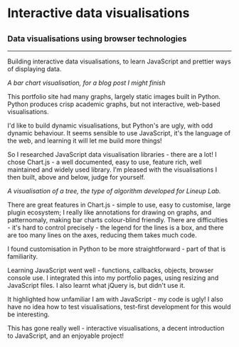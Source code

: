 <script src="https://cdnjs.cloudflare.com/ajax/libs/Chart.js/3.0.0-beta.9/chart.min.js"></script>
<script src="https://cdnjs.cloudflare.com/ajax/libs/patternomaly/1.3.2/patternomaly.js"></script>
<script src="../blog/fix_code_base_not_dev_exp/bar_chart.js"></script>
<script src="sports_algorithm/beta_annotations/chartjs-plugin-annotation.min.js"></script>
<script src="../portfolio/sports_algorithm/scatter_chart.js"></script>

# Interactive data visualisations

## <small>Data visualisations using browser technologies</small>

___

Building interactive data visualisations, to learn JavaScript and prettier ways of displaying data.

<canvas id="demo_bars" class="plot"></canvas>
<script>draw_chart("demo_bars", 'After', [10, 40], [20, 30], [30, 20], [40, 10])</script>

*A bar chart visualisation, for a blog post I might finish*

This portfolio site had many graphs, largely static images built in Python. Python produces crisp academic graphs, but not interactive, web-based visualisations.

I'd like to build dynamic visualisations, but Python's are ugly, with odd dynamic behaviour. It seems sensible to use JavaScript, it's the language of the web, and learning it will let me build more things!

So I researched JavaScript data visualisation libraries - there are a lot! I chose Chart.js - a well documented, easy to use, feature rich, well maintained and widely used library. I'm pleased with the visualisations I then built, above and below, judge for yourself.

<canvas id="scatter_chart"></canvas>
<script>manage_chart_dynamics()</script>
*A visualisation of a tree, the type of algorithm developed for *Lineup Lab*.*

There are great features in Chart.js - simple to use, easy to customise, large plugin ecosystem; I really like annotations for drawing on graphs, and patternomaly, making bar charts colour-blind friendly. There are difficulties - it's hard to control precisely - the legend for the lines is a box, and there are too many lines on the axes, reducing them takes much code.

I found customisation in Python to be more straightforward - part of that is familiarity.

Learning JavaScript went well - functions, callbacks, objects, browser console use. I integrated this into my portfolio pages, using resizing and JavaScript files. I also learnt what jQuery is, but didn't use it.

It highlighted how unfamiliar I am with JavaScript - my code is ugly! I also have no idea how to test visualisations, test-first development for this would be interesting.

This has gone really well - interactive visualisations, a decent introduction to JavaScript, and an enjoyable project!

